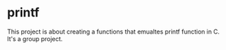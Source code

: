 # printf
This project is about creating a functions that emualtes printf function in C. It's a group project.
